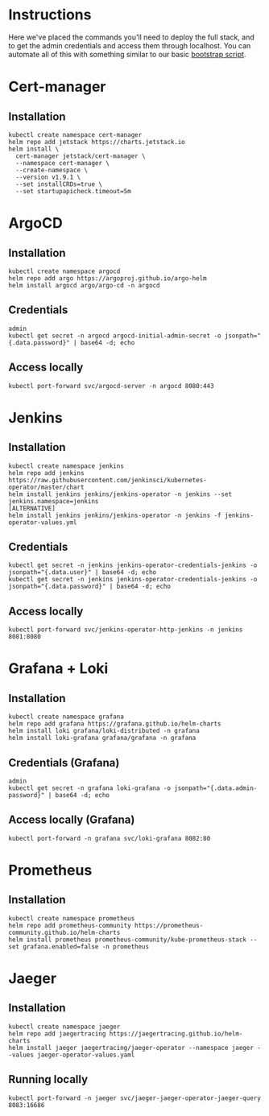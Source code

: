 # Instructions
Here we've placed the commands you'll need to deploy the full stack, and to get the admin credentials and access them through localhost. You can automate all of this with something similar to our basic [bootstrap script](./bootstrap.sh).
# Cert-manager
## Installation
```
kubectl create namespace cert-manager
helm repo add jetstack https://charts.jetstack.io
helm install \
  cert-manager jetstack/cert-manager \
  --namespace cert-manager \
  --create-namespace \
  --version v1.9.1 \
  --set installCRDs=true \
  --set startupapicheck.timeout=5m
```
# ArgoCD
## Installation
```
kubectl create namespace argocd
helm repo add argo https://argoproj.github.io/argo-helm
helm install argocd argo/argo-cd -n argocd
```
## Credentials
```
admin
kubectl get secret -n argocd argocd-initial-admin-secret -o jsonpath="{.data.password}" | base64 -d; echo
```
## Access locally
```
kubectl port-forward svc/argocd-server -n argocd 8080:443
```
# Jenkins
## Installation
```
kubectl create namespace jenkins
helm repo add jenkins https://raw.githubusercontent.com/jenkinsci/kubernetes-operator/master/chart
helm install jenkins jenkins/jenkins-operator -n jenkins --set jenkins.namespace=jenkins
[ALTERNATIVE]
helm install jenkins jenkins/jenkins-operator -n jenkins -f jenkins-operator-values.yml
```
## Credentials
```
kubectl get secret -n jenkins jenkins-operator-credentials-jenkins -o jsonpath="{.data.user}" | base64 -d; echo
kubectl get secret -n jenkins jenkins-operator-credentials-jenkins -o jsonpath="{.data.password}" | base64 -d; echo
```
## Access locally
```
kubectl port-forward svc/jenkins-operator-http-jenkins -n jenkins 8081:8080
```
# Grafana + Loki
## Installation
```
kubectl create namespace grafana
helm repo add grafana https://grafana.github.io/helm-charts
helm install loki grafana/loki-distributed -n grafana
helm install loki-grafana grafana/grafana -n grafana
```
## Credentials (Grafana)
```
admin
kubectl get secret -n grafana loki-grafana -o jsonpath="{.data.admin-password}" | base64 -d; echo
```
## Access locally (Grafana)
```
kubectl port-forward -n grafana svc/loki-grafana 8082:80
```
# Prometheus
## Installation
```
kubectl create namespace prometheus
helm repo add prometheus-community https://prometheus-community.github.io/helm-charts
helm install prometheus prometheus-community/kube-prometheus-stack --set grafana.enabled=false -n prometheus
```
# Jaeger
## Installation
```
kubectl create namespace jaeger
helm repo add jaegertracing https://jaegertracing.github.io/helm-charts
helm install jaeger jaegertracing/jaeger-operator --namespace jaeger --values jaeger-operator-values.yaml
```
## Running locally 
```
kubectl port-forward -n jaeger svc/jaeger-jaeger-operator-jaeger-query 8083:16686
```